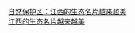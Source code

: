   
[自然保护区：江西的生态名片越来越美](http://www.dianyue.me/archives/282/y80p949uviy9damt/)  
[江西的生态名片越来越美](http://www.dianyue.me/archives/960/x2x41laa7cby9ykv/)